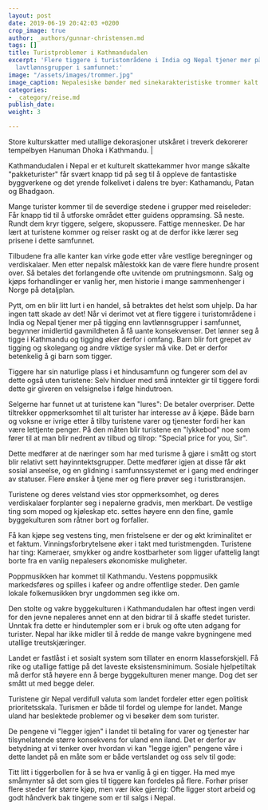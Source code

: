 ```yaml
---
layout: post
date: 2019-06-19 20:42:03 +0200
crop_image: true
author: _authors/gunnar-christensen.md
tags: []
title: Turistproblemer i Kathmandudalen
excerpt: 'Flere tiggere i turistområdene i India og Nepal tjener mer på tigging enn
  lavtlønnsgrupper i samfunnet:'
image: "/assets/images/trommer.jpg"
image_caption: Nepalesiske bønder med sinekarakteristiske trommer kalt Dhimey. |
categories:
- _category/reise.md
publish_date: 
weight: 3

---
```

Store kulturskatter med utallige dekorasjoner utskåret i treverk dekorerer tempelbyen Hanuman Dhoka i Kathmandu. |

Kathmandudalen i Nepal er et kulturelt skattekammer hvor mange såkalte "pakketurister" får svært knapp tid på seg til å oppleve de fantastiske byggverkene og det yrende folkelivet i dalens tre byer: Kathamandu, Patan og Bhadgaon.

Mange turister kommer til de severdige stedene i grupper med reiseleder: Får knapp tid til å utforske området etter guidens oppramsing. Så neste. Rundt dem kryr tiggere, selgere, skopussere. Fattige mennesker. De har lært at turistene kommer og reiser raskt og at de derfor ikke lærer seg prisene i dette samfunnet.

Tilbudene fra alle kanter kan virke gode etter våre vestlige beregninger og verdiskalaer. Men etter nepalsk målestokk kan de være flere hundre prosent over. Så betales det forlangende ofte uvitende om prutningsmonn. Salg og kjøps forhandlinger er vanlig her, men historie i mange sammenhenger i Norge på detaljplan.

Pytt, om en blir litt lurt i en handel, så betraktes det helst som uhjelp. Da har ingen tatt skade av det! Når vi derimot vet at flere tiggere i turistområdene i India og Nepal tjener mer på tigging enn lavtlønnsgrupper i samfunnet, begynner imidlertid gavmildheten å få uante konsekvenser. Det lønner seg å tigge i Kathmandu og tigging øker derfor i omfang. Barn blir fort grepet av tigging og skolegang og andre viktige sysler må vike. Det er derfor betenkelig å gi barn som tigger.

Tiggere har sin naturlige plass i et hindusamfunn og fungerer som del av dette også uten turistene: Selv hinduer med små inntekter gir til tiggere fordi dette gir giveren en velsignelse i følge hindutroen.

Selgerne har funnet ut at turistene kan "lures": De betaler overpriser. Dette tiltrekker oppmerksomhet til alt turister har interesse av å kjøpe. Både barn og voksne er ivrige etter å tilby turistene varer og tjenester fordi her kan være lettjente penger. På den måten blir turistene en "lykkebod" noe som fører til at man blir nedrent av tilbud og tilrop: "Special price for you, Sir".

Dette medfører at de næringer som har med turisme å gjøre i smått og stort blir relativt sett høyinntektsgrupper. Dette medfører igjen at disse får økt sosial anseelse, og en glidning i samfunnssystemet er i gang med endringer av statuser. Flere ønsker å tjene mer og flere prøver seg i turistbransjen.

Turistene og deres velstand vies stor oppmerksomhet, og deres verdiskalaer forplanter seg i nepalerne gradvis, men merkbart. De vestlige ting som moped og kjøleskap etc. settes høyere enn den fine, gamle byggekulturen som råtner bort og forfaller.

Få kan kjøpe seg vestens ting, men fristelsene er der og økt kriminalitet er et faktum. Vinningsforbrytelsene øker i takt med turistmengden. Turistene har ting: Kameraer, smykker og andre kostbarheter som ligger ufattelig langt borte fra en vanlig nepalesers økonomiske muligheter.

Poppmusikken har kommet til Kathmandu. Vestens poppmusikk markedsføres og spilles i kafeer og andre offentlige steder. Den gamle lokale folkemusikken bryr ungdommen seg ikke om.

Den stolte og vakre byggekulturen i Kathmandudalen har oftest ingen verdi for den jevne nepaleres annet enn at den bidrar til å skaffe stedet turister. Unntak fra dette er hindutempler som er i bruk og ofte uten adgang for turister. Nepal har ikke midler til å redde de mange vakre bygningene med utallige treutskjæringer.

Landet er fastlåst i et sosialt system som tillater en enorm klasseforskjell. Få rike og utallige fattige på det laveste eksistensminimum. Sosiale hjelpetiltak må derfor stå høyere enn å berge byggekulturen mener mange. Dog det ser smått ut med begge deler.

Turistene gir Nepal verdifull valuta som landet fordeler etter egen politisk prioritetsskala. Turismen er både til fordel og ulempe for landet. Mange uland har beslektede problemer og vi besøker dem som turister.

De pengene vi "legger igjen" i landet til betaling for varer og tjenester har tilsynelatende større konsekvens for uland enn iland. Det er derfor av betydning at vi tenker over hvordan vi kan "legge igjen" pengene våre i dette landet på en måte som er både vertslandet og oss selv til gode:

Titt litt i tiggerbollen for å se hva er vanlig å gi en tigger. Ha med mye småmynter så det som gies til tiggere kan fordeles på flere. Forhør priser flere steder før større kjøp, men vær ikke gjerrig: Ofte ligger stort arbeid og godt håndverk bak tingene som er til salgs i Nepal.